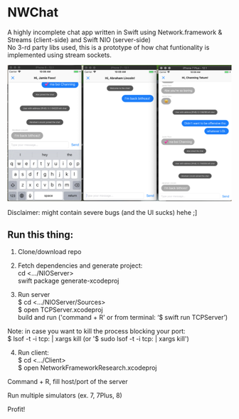 # NWChat

A highly incomplete chat app written in Swift using Network.framework & Streams (client-side) and Swift NIO (server-side) <br/>
No 3-rd party libs used, this is a prototype of how chat funtionality is implemented using stream sockets. <br/>

![alt text](https://github.com/oleh-zayats/NWChat/blob/master/Screenshots/chat_screenshot.png)

Disclaimer: might contain severe bugs (and the UI sucks) hehe ;]

## Run this thing:

1. Clone/download repo

2. Fetch dependencies and generate project: <br/>
cd <…/NIOServer> <br/>
swift package generate-xcodeproj <br/>

3. Run server <br/>
$ cd <…/NIOServer/Sources> <br/>
$ open TCPServer.xcodeproj <br/>
build and run ('command + R' or from terminal: ‘$ swift run TCPServer’) <br/>

Note: in case you want to kill the process blocking your port: <br/>
$ lsof -t -i tcp:<port> | xargs kill (or '$ sudo lsof -t -i tcp: <port> | xargs kill')

4. Run client: <br/>
$ cd <…/Client> <br/>
$ open NetworkFrameworkResearch.xcodeproj <br/>

Command + R, fill host/port of the server

Run multiple simulators (ex. 7, 7Plus, 8)

Profit!

